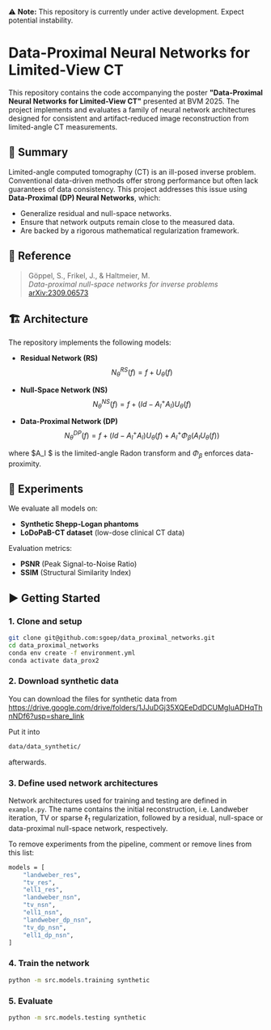 ⚠️ **Note:** This repository is currently under active development. Expect potential instability.


# Data-Proximal Neural Networks for Limited-View CT

This repository contains the code accompanying the poster **"Data-Proximal Neural Networks for Limited-View CT"** presented at BVM 2025. The project implements and evaluates a family of neural network architectures designed for consistent and artifact-reduced image reconstruction from limited-angle CT measurements.

## 🧠 Summary

Limited-angle computed tomography (CT) is an ill-posed inverse problem. Conventional data-driven methods offer strong performance but often lack guarantees of data consistency. This project addresses this issue using **Data-Proximal (DP) Neural Networks**, which:

- Generalize residual and null-space networks.
- Ensure that network outputs remain close to the measured data.
- Are backed by a rigorous mathematical regularization framework.

## 📖 Reference

> Göppel, S., Frikel, J., & Haltmeier, M.  
> *Data-proximal null-space networks for inverse problems*  
> [arXiv:2309.06573](https://arxiv.org/abs/2309.06573)

## 🏗️ Architecture

The repository implements the following models:

- **Residual Network (RS)**  
  $$N_θ^{RS}(f) = f + U_θ(f)$$

- **Null-Space Network (NS)**  
  $$N_θ^{NS}(f) = f + (Id - A_I^+ A_I) U_θ(f)$$

- **Data-Proximal Network (DP)**  
  $$N_θ^{DP}(f) = f + (Id - A_I^+ A_I) U_θ(f) + A_I^+ Φ_β(A_I U_θ(f))$$

where $A_I $ is the limited-angle Radon transform and $Φ_β$ enforces data-proximity.

## 🧪 Experiments

We evaluate all models on:

- **Synthetic Shepp-Logan phantoms**
- **LoDoPaB-CT dataset** (low-dose clinical CT data)

Evaluation metrics:

- **PSNR** (Peak Signal-to-Noise Ratio)
- **SSIM** (Structural Similarity Index)


## ▶️ Getting Started

### 1. Clone and setup

```bash
git clone git@github.com:sgoep/data_proximal_networks.git
cd data_proximal_networks
conda env create -f environment.yml
conda activate data_prox2
```

### 2. Download synthetic data

You can download the files for synthetic data from
https://drive.google.com/drive/folders/1JJuDGj35XQEeDdDCUMgIuADHqThnNDf6?usp=share_link

Put it into
```bash
data/data_synthetic/
```
afterwards.

### 3. Define used network architectures

Network architectures used for training and testing are defined in `example.py`. The name contains the initial reconstruction, i.e. Landweber iteration, TV or sparse $\ell_1$ regularization, followed by a residual, null-space or data-proximal null-space network, respectively.

To remove experiments from the pipeline, comment or remove lines from this list:
```bash
models = [
    "landweber_res",
    "tv_res",
    "ell1_res",
    "landweber_nsn",
    "tv_nsn",
    "ell1_nsn",
    "landweber_dp_nsn",
    "tv_dp_nsn",
    "ell1_dp_nsn",
]
```

### 4. Train the network

```bash
python -m src.models.training synthetic
```

### 5. Evaluate

```bash
python -m src.models.testing synthetic
```